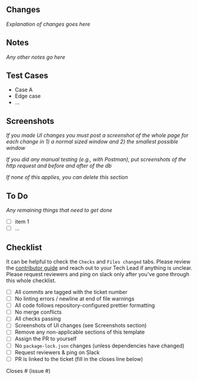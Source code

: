 ## Changes

_Explanation of changes goes here_

## Notes

_Any other notes go here_

## Test Cases

- Case A
- Edge case
- ...

## Screenshots

_If you made UI changes you must post a screenshot of the whole page for each change in 1) a normal sized window and 2) the smallest possible window_

_If you did any manual testing (e.g., with Postman), put screenshots of the http request and before and after of the db_

_If none of this applies, you can delete this section_

## To Do

_Any remaining things that need to get done_

- [ ] item 1
- [ ] ...

## Checklist

It can be helpful to check the `Checks` and `Files changed` tabs.
Please review the [contributor guide](https://nerdocs.atlassian.net/wiki/spaces/NER/pages/8060929/Software+Contributor+Guide) and reach out to your Tech Lead if anything is unclear.
Please request reviewers and ping on slack only after you've gone through this whole checklist.

- [ ] All commits are tagged with the ticket number
- [ ] No linting errors / newline at end of file warnings
- [ ] All code follows repository-configured prettier formatting
- [ ] No merge conflicts
- [ ] All checks passing
- [ ] Screenshots of UI changes (see Screenshots section)
- [ ] Remove any non-applicable sections of this template
- [ ] Assign the PR to yourself
- [ ] No `package-lock.json` changes (unless dependencies have changed)
- [ ] Request reviewers & ping on Slack
- [ ] PR is linked to the ticket (fill in the closes line below)

Closes # (issue #)
